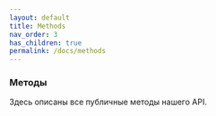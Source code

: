 ```yaml
---
layout: default
title: Methods
nav_order: 3
has_children: true
permalink: /docs/methods
---
```


### Методы

Здесь описаны все публичные методы нашего API.
